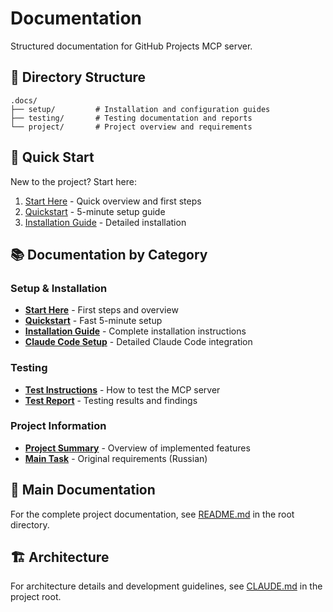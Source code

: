 # Documentation

Structured documentation for GitHub Projects MCP server.

## 📁 Directory Structure

```
.docs/
├── setup/         # Installation and configuration guides
├── testing/       # Testing documentation and reports
└── project/       # Project overview and requirements
```

## 🚀 Quick Start

New to the project? Start here:
1. [Start Here](setup/start-here.md) - Quick overview and first steps
2. [Quickstart](setup/quickstart.md) - 5-minute setup guide
3. [Installation Guide](setup/installation-guide.md) - Detailed installation

## 📚 Documentation by Category

### Setup & Installation

- **[Start Here](setup/start-here.md)** - First steps and overview
- **[Quickstart](setup/quickstart.md)** - Fast 5-minute setup
- **[Installation Guide](setup/installation-guide.md)** - Complete installation instructions
- **[Claude Code Setup](setup/claude-code-setup.md)** - Detailed Claude Code integration

### Testing

- **[Test Instructions](testing/test-instructions.md)** - How to test the MCP server
- **[Test Report](testing/test-report.md)** - Testing results and findings

### Project Information

- **[Project Summary](project/project-summary.md)** - Overview of implemented features
- **[Main Task](project/main-task.md)** - Original requirements (Russian)

## 🔗 Main Documentation

For the complete project documentation, see [README.md](../README.md) in the root directory.

## 🏗️ Architecture

For architecture details and development guidelines, see [CLAUDE.md](../../CLAUDE.md) in the project root.

